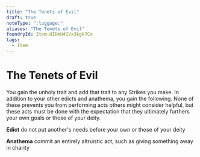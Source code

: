 ```yaml
---
title: "The Tenets of Evil"
draft: true
noteType: ":luggage:"
aliases: "The Tenets of Evil"
foundryId: Item.HIDmH4IVx3kgk7Cx
tags:
  - Item
---
```


# The Tenets of Evil

You gain the unholy trait and add that trait to any Strikes you make. In addition to your other edicts and anathema, you gain the following. None of these prevents you from performing acts others might consider helpful, but these acts must be done with the expectation that they ultimately furthers your own goals or those of your deity.

**Edict** do not put another's needs before your own or those of your deity

**Anathema** commit an entirely altruistic act, such as giving something away in charity
